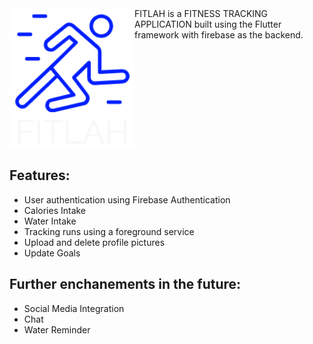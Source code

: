 <img src="https://github.com/shantatei/fitlah/blob/master/images/fitlahlogo-light.png" align="left" width="200">
FITLAH is a FITNESS TRACKING APPLICATION built using the Flutter framework with firebase as the backend.
<br clear="left"/>

## Features:
- User authentication using Firebase Authentication
- Calories Intake
- Water Intake
- Tracking runs using a foreground service
- Upload and delete profile pictures
- Update Goals


## Further enchanements in the future:
- Social Media Integration
- Chat 
- Water Reminder 



